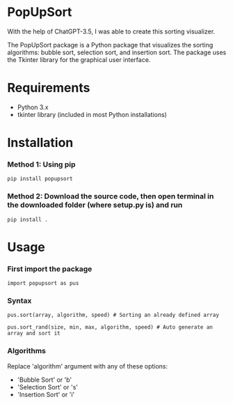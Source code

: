 # PopUpSort
With the help of ChatGPT-3.5, I was able to create this sorting visualizer. 

The PopUpSort package is a Python package that visualizes the sorting algorithms: bubble sort, selection sort, and insertion sort. The package uses the Tkinter library for the graphical user interface.

# Requirements
- Python 3.x
- tkinter library (included in most Python installations)

# Installation

### Method 1: Using pip
```
pip install popupsort
```
### Method 2: Download the source code, then open terminal in the downloaded folder (where setup.py is) and run
```
pip install .
```

# Usage
### First import the package
```
import popupsort as pus
```

### Syntax
```
pus.sort(array, algorithm, speed) # Sorting an already defined array

pus.sort_rand(size, min, max, algorithm, speed) # Auto generate an array and sort it
```

### Algorithms

Replace 'algorithm' argument with any of these options:
- 'Bubble Sort' or 'b'
- 'Selection Sort' or 's'
- 'Insertion Sort' or 'i'
